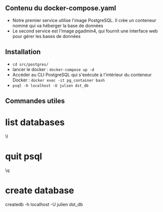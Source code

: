 ## Contenu du docker-compose.yaml

- Notre premier service utilise l'image PostgreSQL. Il crée un conteneur nommé qui va héberger la base de données
- Le second service est l'image pgadmin4, qui fournit une interface web pour gérer les bases de données

## Installation
- `cd src/postgres/`
- lancer le docker : `docker-compose up -d`
- Accéder au CLI PostgreSQL qui s'exécute à l'intérieur du conteneur Docker : `docker exec -it pg_container bash`
- `psql -h localhost -U julien dst_db`

## Commandes utiles
# list databases
\l
# quit psql
\q
# create database
createdb -h localhost -U julien dst_db
